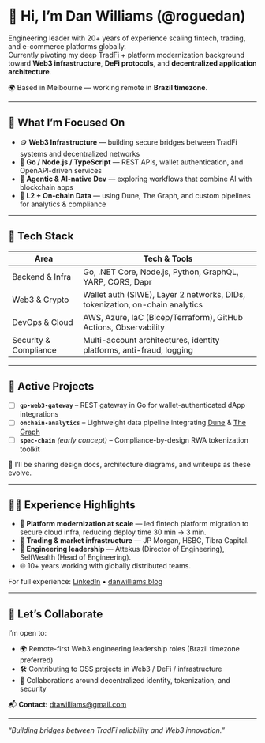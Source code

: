 # 👋 Hi, I’m Dan Williams (@roguedan)

Engineering leader with 20+ years of experience scaling fintech, trading, and e-commerce platforms globally.  
Currently pivoting my deep TradFi + platform modernization background toward **Web3 infrastructure**, **DeFi protocols**, and **decentralized application architecture**.

🌍 Based in Melbourne — working remote in **Brazil timezone**.

---

## 🧠 What I’m Focused On

- 🪙 **Web3 Infrastructure** — building secure bridges between TradFi systems and decentralized networks  
- 🧰 **Go / Node.js / TypeScript** — REST APIs, wallet authentication, and OpenAPI-driven services  
- 🧠 **Agentic & AI-native Dev** — exploring workflows that combine AI with blockchain apps  
- 🧪 **L2 + On-chain Data** — using Dune, The Graph, and custom pipelines for analytics & compliance

---

## 🧰 Tech Stack

| Area                    | Tech & Tools                                                                 |
|--------------------------|-------------------------------------------------------------------------------|
| Backend & Infra          | Go, .NET Core, Node.js, Python, GraphQL, YARP, CQRS, Dapr                     |
| Web3 & Crypto            | Wallet auth (SIWE), Layer 2 networks, DIDs, tokenization, on-chain analytics |
| DevOps & Cloud           | AWS, Azure, IaC (Bicep/Terraform), GitHub Actions, Observability              |
| Security & Compliance    | Multi-account architectures, identity platforms, anti-fraud, logging         |

---

## 🧪 Active Projects

- [ ] **`go-web3-gateway`** – REST gateway in Go for wallet-authenticated dApp integrations  
- [ ] **`onchain-analytics`** – Lightweight data pipeline integrating [Dune](https://dune.com/) & [The Graph](https://thegraph.com/)  
- [ ] **`spec-chain`** *(early concept)* – Compliance-by-design RWA tokenization toolkit

🧠 I’ll be sharing design docs, architecture diagrams, and writeups as these evolve.

---

## 🧑‍💻 Experience Highlights

- 🚀 **Platform modernization at scale** — led fintech platform migration to secure cloud infra, reducing deploy time 30 min → 3 min.
- 🏦 **Trading & market infrastructure** — JP Morgan, HSBC, Tibra Capital.
- 🧠 **Engineering leadership** — Attekus (Director of Engineering), SelfWealth (Head of Engineering).
- 🌐 10+ years working with globally distributed teams.

For full experience: [LinkedIn](https://www.linkedin.com/in/dtwilliams1) • [danwilliams.blog](https://danwilliams.blog)

---

## 🤝 Let’s Collaborate

I’m open to:
- 🌍 Remote-first Web3 engineering leadership roles (Brazil timezone preferred)  
- 🛠 Contributing to OSS projects in Web3 / DeFi / infrastructure  
- 🤝 Collaborations around decentralized identity, tokenization, and security

📬 **Contact:** [dtawilliams@gmail.com](mailto:dtawilliams@gmail.com)

---

*“Building bridges between TradFi reliability and Web3 innovation.”*
